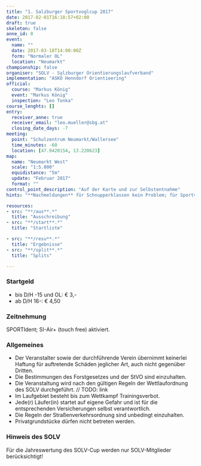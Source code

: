 ```yaml
---
title: "1. Salzburger Sportvoglcup 2017"
date: 2017-02-01T16:18:57+02:00
draft: true
skeleton: false
anne_id: 0
event:
  name: ""
  date: 2017-03-18T14:00:00Z
  form: "Normaler OL"
  location: "Neumarkt"
championship: false
organiser: "SOLV - Salzburger Orientierungslaufverband"
implementation: "ASKÖ Henndorf Orientieering" 
official:
  course: "Markus König"
  event: "Markus König"
  inspection: "Leo Tonka"
course_lenghts: []
entry:
  receiver_anne: true
  receiver_email: "leo.mueller@sbg.at"
  closing_date_days: -7
meeting:
  point: "Schulzentrum Neumarkt/Wallersee"
  time_minutes: -60
  location: [47.9420154, 13.220623]
map:
  name: "Neumarkt West"
  scale: "1:5.000"
  equidistance: "5m"
  update: "Februar 2017"
  format: ""
control_point_description: "Auf der Karte und zur Selbstentnahme"
hints: "**Nachmeldungen** für Schnupperklassen kein Problem; für Sportvoglcupläufer in geringem Umfang möglich, aber mit einem Aufpreis von € 1,-"

resources:
- src: "**/aus**.*"
  title: "Ausschreibung"
- src: "**/start**.*"
  title: "Startliste"

- src: "**/resu**.*"
  title: "Ergebnisse"
- src: "**/split**.*"
  title: "Splits"

---
```

### Startgeld

- bis D/H -15 und OL: € 3,-
- ab D/H 16-: € 4,50

### Zeitnehmung

SPORTIdent; SI-Air+ (touch free) aktiviert.

### Allgemeines

- Der Veranstalter sowie der durchführende Verein übernimmt keinerlei Haftung für auftretende Schäden jeglicher Art, auch nicht gegenüber Dritten.
- Die Bestimmungen des Forstgesetzes und der StVO sind einzuhalten.
- Die Veranstaltung wird nach den gültigen Regeln der Wettlaufordnung des SOLV durchgeführt. // TODO: link
- Im Laufgebiet besteht bis zum Wettkampf Trainingsverbot.
- Jede(r) Läufer(in) startet auf eigene Gefahr und ist für die entsprechenden Versicherungen selbst verantwortlich.
- Die Regeln der Straßenverkehrsordnung sind unbedingt einzuhalten.
- Privatgrundstücke dürfen nicht betreten werden.

### Hinweis des SOLV

Für die Jahreswertung des SOLV-Cup werden nur SOLV-Mitglieder berücksichtigt!